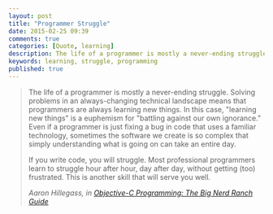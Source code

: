 ```yaml
---
layout: post
title: "Programmer Struggle"
date: 2015-02-25 09:39
comments: true
categories: [Quote, learning]
description: The life of a programmer is mostly a never-ending struggle.
keywords: learning, struggle, programming
published: true
---
```


<blockquote class="quote large">
<p>The life of a programmer is mostly a never-ending struggle.  Solving problems in an always-changing technical landscape means that programmers are always learning new things.  In this case, "learning new things" is a euphemism for "battling against our own ignorance."  Even if a programmer is just fixing a bug in code that uses a familiar technology, sometimes the software we create is so complex that simply understanding what is going on can take an entire day.</p>
<p>If you write code, you will struggle.  Most professional programmers learn to struggle hour after hour, day after day, without getting (too) frustrated.  This is another skill that will serve you well.</p>
<footer>
<cite>Aaron Hillegass, in <a target="_blank" href="https://books.google.com/books?id=yxwiAgAAQBAJ&pg=PA4&lpg=PA4&ots=MYkju-O5W3&sig=u4R8RZ1EhemFcQcD-3CCwllcEcw&hl=en&sa=X&ei=W5jsVOiuEsG7ogSG2YGADw&ved=0CDAQ6AEwAw#v=onepage">Objective-C Programming: The Big Nerd Ranch Guide</a></cite>
</footer>
</blockquote>